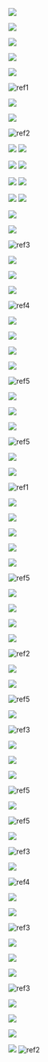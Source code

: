 ﻿![](Aspose.Words.56d93af4-68cf-4592-b4f0-bc41de3cae51.001.jpeg)

![](Aspose.Words.56d93af4-68cf-4592-b4f0-bc41de3cae51.002.png)

![](Aspose.Words.56d93af4-68cf-4592-b4f0-bc41de3cae51.003.jpeg)

![](Aspose.Words.56d93af4-68cf-4592-b4f0-bc41de3cae51.004.png)

![](Aspose.Words.56d93af4-68cf-4592-b4f0-bc41de3cae51.005.png)







![ref1]

![](Aspose.Words.56d93af4-68cf-4592-b4f0-bc41de3cae51.007.png)


![](Aspose.Words.56d93af4-68cf-4592-b4f0-bc41de3cae51.008.png)

![ref2]

![](Aspose.Words.56d93af4-68cf-4592-b4f0-bc41de3cae51.010.png) ![](Aspose.Words.56d93af4-68cf-4592-b4f0-bc41de3cae51.011.png)

![](Aspose.Words.56d93af4-68cf-4592-b4f0-bc41de3cae51.012.png) ![](Aspose.Words.56d93af4-68cf-4592-b4f0-bc41de3cae51.013.png)

![](Aspose.Words.56d93af4-68cf-4592-b4f0-bc41de3cae51.014.jpeg) ![](Aspose.Words.56d93af4-68cf-4592-b4f0-bc41de3cae51.015.png)

![](Aspose.Words.56d93af4-68cf-4592-b4f0-bc41de3cae51.016.png) ![](Aspose.Words.56d93af4-68cf-4592-b4f0-bc41de3cae51.017.png)


![](Aspose.Words.56d93af4-68cf-4592-b4f0-bc41de3cae51.018.png)

![](Aspose.Words.56d93af4-68cf-4592-b4f0-bc41de3cae51.019.png)

![ref3]

![](Aspose.Words.56d93af4-68cf-4592-b4f0-bc41de3cae51.021.png)


![](Aspose.Words.56d93af4-68cf-4592-b4f0-bc41de3cae51.022.png)

![](Aspose.Words.56d93af4-68cf-4592-b4f0-bc41de3cae51.023.jpeg)

![ref4]

![](Aspose.Words.56d93af4-68cf-4592-b4f0-bc41de3cae51.025.jpeg)


![](Aspose.Words.56d93af4-68cf-4592-b4f0-bc41de3cae51.026.jpeg)

![](Aspose.Words.56d93af4-68cf-4592-b4f0-bc41de3cae51.027.png)

![](Aspose.Words.56d93af4-68cf-4592-b4f0-bc41de3cae51.028.png)

![ref5]

![](Aspose.Words.56d93af4-68cf-4592-b4f0-bc41de3cae51.030.png)


![](Aspose.Words.56d93af4-68cf-4592-b4f0-bc41de3cae51.031.jpeg)

![](Aspose.Words.56d93af4-68cf-4592-b4f0-bc41de3cae51.032.png)

![ref5]

![](Aspose.Words.56d93af4-68cf-4592-b4f0-bc41de3cae51.033.png)

![](Aspose.Words.56d93af4-68cf-4592-b4f0-bc41de3cae51.034.jpeg)



![ref1]

![](Aspose.Words.56d93af4-68cf-4592-b4f0-bc41de3cae51.035.png)

![](Aspose.Words.56d93af4-68cf-4592-b4f0-bc41de3cae51.036.png)


![](Aspose.Words.56d93af4-68cf-4592-b4f0-bc41de3cae51.037.png)

![](Aspose.Words.56d93af4-68cf-4592-b4f0-bc41de3cae51.038.png)

![](Aspose.Words.56d93af4-68cf-4592-b4f0-bc41de3cae51.039.png)


![ref5]

![](Aspose.Words.56d93af4-68cf-4592-b4f0-bc41de3cae51.040.png)


![](Aspose.Words.56d93af4-68cf-4592-b4f0-bc41de3cae51.041.png)

![](Aspose.Words.56d93af4-68cf-4592-b4f0-bc41de3cae51.042.png)

![](Aspose.Words.56d93af4-68cf-4592-b4f0-bc41de3cae51.043.jpeg)

![ref2]

![](Aspose.Words.56d93af4-68cf-4592-b4f0-bc41de3cae51.044.png)

![](Aspose.Words.56d93af4-68cf-4592-b4f0-bc41de3cae51.045.png)




![ref5]

![](Aspose.Words.56d93af4-68cf-4592-b4f0-bc41de3cae51.046.jpeg)




![ref3]

![](Aspose.Words.56d93af4-68cf-4592-b4f0-bc41de3cae51.047.jpeg)


![](Aspose.Words.56d93af4-68cf-4592-b4f0-bc41de3cae51.048.jpeg)

![](Aspose.Words.56d93af4-68cf-4592-b4f0-bc41de3cae51.049.jpeg)


![ref5]

![](Aspose.Words.56d93af4-68cf-4592-b4f0-bc41de3cae51.050.jpeg)




![ref5]

![](Aspose.Words.56d93af4-68cf-4592-b4f0-bc41de3cae51.051.jpeg)



![ref3]

![](Aspose.Words.56d93af4-68cf-4592-b4f0-bc41de3cae51.052.jpeg)



![ref4]

![](Aspose.Words.56d93af4-68cf-4592-b4f0-bc41de3cae51.053.jpeg)


![](Aspose.Words.56d93af4-68cf-4592-b4f0-bc41de3cae51.054.jpeg)

![ref3]

![](Aspose.Words.56d93af4-68cf-4592-b4f0-bc41de3cae51.055.jpeg)


![](Aspose.Words.56d93af4-68cf-4592-b4f0-bc41de3cae51.056.jpeg)

![](Aspose.Words.56d93af4-68cf-4592-b4f0-bc41de3cae51.057.jpeg)



![ref3]


![](Aspose.Words.56d93af4-68cf-4592-b4f0-bc41de3cae51.058.jpeg)

![](Aspose.Words.56d93af4-68cf-4592-b4f0-bc41de3cae51.059.jpeg)

![](Aspose.Words.56d93af4-68cf-4592-b4f0-bc41de3cae51.060.png)

![](Aspose.Words.56d93af4-68cf-4592-b4f0-bc41de3cae51.061.png)
![ref2]

[ref1]: Aspose.Words.56d93af4-68cf-4592-b4f0-bc41de3cae51.006.png
[ref2]: Aspose.Words.56d93af4-68cf-4592-b4f0-bc41de3cae51.009.png
[ref3]: Aspose.Words.56d93af4-68cf-4592-b4f0-bc41de3cae51.020.png
[ref4]: Aspose.Words.56d93af4-68cf-4592-b4f0-bc41de3cae51.024.png
[ref5]: Aspose.Words.56d93af4-68cf-4592-b4f0-bc41de3cae51.029.png
